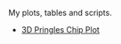 My plots, tables and scripts.

- [3D Pringles Chip Plot](https://github.com/andrlb/viz/blob/main/pringles_chip/3D_plot_pringles.html)
